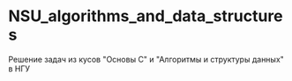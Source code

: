 ﻿# NSU_algorithms_and_data_structures

Решение задач из кусов "Основы С" и "Алгоритмы и структуры данных" в НГУ
